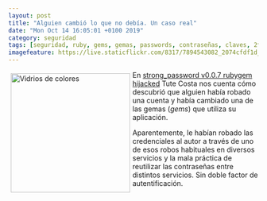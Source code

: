 ```yaml
--- 
layout: post
title: "Alguien cambió lo que no debía. Un caso real"
date: "Mon Oct 14 16:05:01 +0100 2019"
category: seguridad
tags: [seguridad, ruby, gems, gemas, passwords, contraseñas, claves, 2fa]
imagefeature: https://live.staticflickr.com/8317/7894543082_2074cfdf1d_m.jpg
---
```


<a href="https://www.flickr.com/photos/fernand0/7894543082" title="Vidrios de colores"><img src="https://live.staticflickr.com/8317/7894543082_2074cfdf1d_m.jpg" width="240"  alt="Vidrios de colores" style="float:left; margin:5px"></a>
En [strong_password v0.0.7 rubygem hijacked](https://withatwist.dev/strong-password-rubygem-hijacked.html) Tute Costa nos cuenta cómo descubrió que alguien había robado una cuenta y había cambiado una de las gemas (*gems*) que utiliza su aplicación.

Aparentemente, le habían robado las credenciales al autor a través de uno de esos robos habituales en diversos servicios y la mala práctica de reutilizar las contraseñas entre distintos servicios. Sin doble factor de autentificación.
